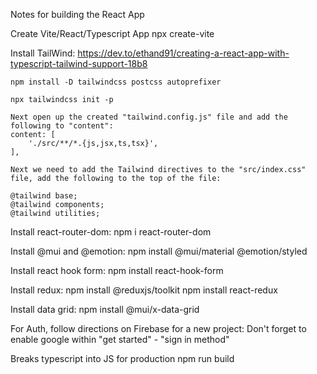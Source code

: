 Notes for building the React App

Create Vite/React/Typescript App
    npx create-vite

Install TailWind:
    https://dev.to/ethand91/creating-a-react-app-with-typescript-tailwind-support-18b8

    npm install -D tailwindcss postcss autoprefixer

    npx tailwindcss init -p

    Next open up the created "tailwind.config.js" file and add the following to "content":
    content: [
        './src/**/*.{js,jsx,ts,tsx}',
    ],

    Next we need to add the Tailwind directives to the "src/index.css" file, add the following to the top of the file:

    @tailwind base;
    @tailwind components;
    @tailwind utilities;

Install react-router-dom:
npm i react-router-dom

Install @mui and @emotion:
npm install @mui/material @emotion/styled

Install react hook form:
npm install react-hook-form

Install redux:
npm install @reduxjs/toolkit
npm install react-redux

Install data grid:
npm install @mui/x-data-grid

For Auth, follow directions on Firebase for a new project:
Don't forget to enable google within "get started" - "sign in method"

Breaks typescript into JS for production
npm run build